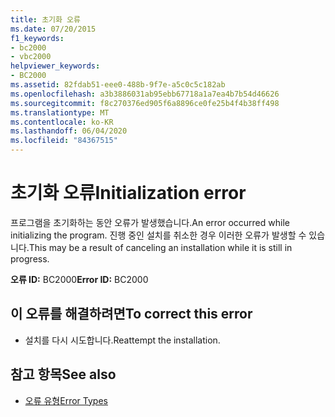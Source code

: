 ```yaml
---
title: 초기화 오류
ms.date: 07/20/2015
f1_keywords:
- bc2000
- vbc2000
helpviewer_keywords:
- BC2000
ms.assetid: 82fdab51-eee0-488b-9f7e-a5c0c5c182ab
ms.openlocfilehash: a3b3886031ab95ebb67718a1a7ea4b7b54d46626
ms.sourcegitcommit: f8c270376ed905f6a8896ce0fe25b4f4b38ff498
ms.translationtype: MT
ms.contentlocale: ko-KR
ms.lasthandoff: 06/04/2020
ms.locfileid: "84367515"
---
```

# <a name="initialization-error"></a><span data-ttu-id="560ef-102">초기화 오류</span><span class="sxs-lookup"><span data-stu-id="560ef-102">Initialization error</span></span>
<span data-ttu-id="560ef-103">프로그램을 초기화하는 동안 오류가 발생했습니다.</span><span class="sxs-lookup"><span data-stu-id="560ef-103">An error occurred while initializing the program.</span></span> <span data-ttu-id="560ef-104">진행 중인 설치를 취소한 경우 이러한 오류가 발생할 수 있습니다.</span><span class="sxs-lookup"><span data-stu-id="560ef-104">This may be a result of canceling an installation while it is still in progress.</span></span>  
  
 <span data-ttu-id="560ef-105">**오류 ID:** BC2000</span><span class="sxs-lookup"><span data-stu-id="560ef-105">**Error ID:** BC2000</span></span>  
  
## <a name="to-correct-this-error"></a><span data-ttu-id="560ef-106">이 오류를 해결하려면</span><span class="sxs-lookup"><span data-stu-id="560ef-106">To correct this error</span></span>  
  
- <span data-ttu-id="560ef-107">설치를 다시 시도합니다.</span><span class="sxs-lookup"><span data-stu-id="560ef-107">Reattempt the installation.</span></span>  
  
## <a name="see-also"></a><span data-ttu-id="560ef-108">참고 항목</span><span class="sxs-lookup"><span data-stu-id="560ef-108">See also</span></span>

- [<span data-ttu-id="560ef-109">오류 유형</span><span class="sxs-lookup"><span data-stu-id="560ef-109">Error Types</span></span>](../programming-guide/language-features/error-types.md)
